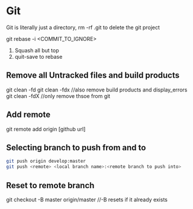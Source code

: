 # Git

Git is literally just a directory, rm -rf .git to delete the git project

git rebase -i <COMMIT_TO_IGNORE>
1. Squash all but top
2. quit-save to rebase

## Remove all Untracked files and build products
git clean -fd
git clean -fdx //also remove build products and display_errors
git clean -fdX //only remove thsoe from git

## Add remote
git remote add origin [github url]

## Selecting branch to push from and to
```bash
git push origin develop:master
git push <remote> <local branch name>:<remote branch to push into>
```

## Reset to remote branch
git checkout -B master origin/master //-B resets if it already exists
